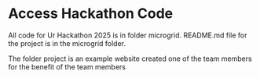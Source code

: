 # Access Hackathon Code

All code for Ur Hackathon 2025 is in folder microgrid. README.md file for the project is in the microgrid folder. 

The folder project is an example website created one of the team members for the benefit of the team members
